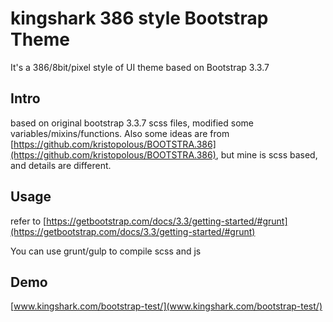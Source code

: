# kingshark 386 style Bootstrap Theme
It's a 386/8bit/pixel style of UI theme based on Bootstrap 3.3.7

## Intro
based on original bootstrap 3.3.7 scss files, modified some variables/mixins/functions.
Also some ideas are from [https://github.com/kristopolous/BOOTSTRA.386](https://github.com/kristopolous/BOOTSTRA.386), but mine is scss based, and details are different.

## Usage
refer to [https://getbootstrap.com/docs/3.3/getting-started/#grunt](https://getbootstrap.com/docs/3.3/getting-started/#grunt)

You can use grunt/gulp to compile scss and js

## Demo
[www.kingshark.com/bootstrap-test/](www.kingshark.com/bootstrap-test/)
